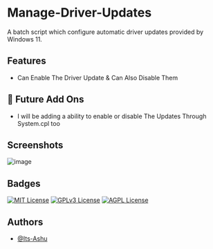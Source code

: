 
# Manage-Driver-Updates

A batch script which configure automatic driver updates provided by Windows 11.

## Features

- Can Enable The Driver Update & Can Also Disable Them



## 🚀 Future Add Ons
- I will be adding a ability to enable or disable The Updates Through System.cpl too

## Screenshots

![image](https://github.com/Its-Ashu/Manage-Driver-Updates-/assets/85825366/3723c88b-5e9d-4594-8664-2ef3e610ac66)


## Badges

[![MIT License](https://img.shields.io/badge/License-MIT-green.svg)](https://choosealicense.com/licenses/mit/)
[![GPLv3 License](https://img.shields.io/badge/License-GPL%20v3-yellow.svg)](https://opensource.org/licenses/)
[![AGPL License](https://img.shields.io/badge/license-AGPL-blue.svg)](http://www.gnu.org/licenses/agpl-3.0)


## Authors

- [@Its-Ashu](https://github.com/Its-Ashu)


